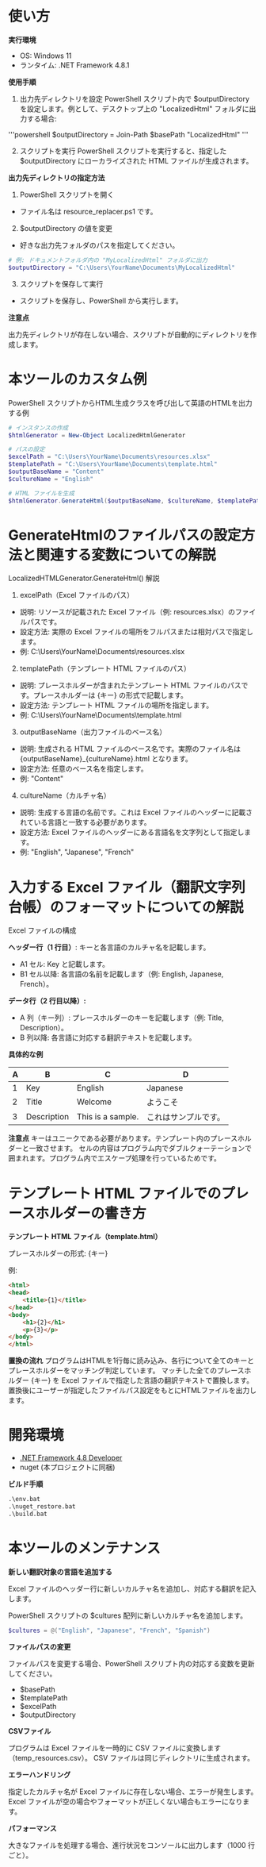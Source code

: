 # 使い方

**実行環境**

- OS: Windows 11
- ランタイム: .NET Framework 4.8.1

**使用手順**

1. 出力先ディレクトリを設定
PowerShell スクリプト内で $outputDirectory を設定します。例として、デスクトップ上の "LocalizedHtml" フォルダに出力する場合:

'''powershell
$outputDirectory = Join-Path $basePath "LocalizedHtml"
'''

2. スクリプトを実行
PowerShell スクリプトを実行すると、指定した $outputDirectory にローカライズされた HTML ファイルが生成されます。

**出力先ディレクトリの指定方法**

1. PowerShell スクリプトを開く
  - ファイル名は resource_replacer.ps1 です。
2. $outputDirectory の値を変更
  - 好きな出力先フォルダのパスを指定してください。
```powershell
# 例: ドキュメントフォルダ内の "MyLocalizedHtml" フォルダに出力
$outputDirectory = "C:\Users\YourName\Documents\MyLocalizedHtml"
```
3. スクリプトを保存して実行
  - スクリプトを保存し、PowerShell から実行します。

**注意点**

出力先ディレクトリが存在しない場合、スクリプトが自動的にディレクトリを作成します。


# 本ツールのカスタム例

PowerShell スクリプトからHTML生成クラスを呼び出して英語のHTMLを出力する例

```powershell
# インスタンスの作成
$htmlGenerator = New-Object LocalizedHtmlGenerator

# パスの設定
$excelPath = "C:\Users\YourName\Documents\resources.xlsx"
$templatePath = "C:\Users\YourName\Documents\template.html"
$outputBaseName = "Content"
$cultureName = "English"

# HTML ファイルを生成
$htmlGenerator.GenerateHtml($outputBaseName, $cultureName, $templatePath, $excelPath)
```


# GenerateHtmlのファイルパスの設定方法と関連する変数についての解説

LocalizedHTMLGenerator.GenerateHtml() 解説

1. excelPath（Excel ファイルのパス）
  - 説明: リソースが記載された Excel ファイル（例: resources.xlsx）のファイルパスです。
  - 設定方法: 実際の Excel ファイルの場所をフルパスまたは相対パスで指定します。
  - 例: C:\Users\YourName\Documents\resources.xlsx
2. templatePath（テンプレート HTML ファイルのパス）
  - 説明: プレースホルダーが含まれたテンプレート HTML ファイルのパスです。プレースホルダーは {キー} の形式で記載します。
  - 設定方法: テンプレート HTML ファイルの場所を指定します。
  - 例: C:\Users\YourName\Documents\template.html
3. outputBaseName（出力ファイルのベース名）
  - 説明: 生成される HTML ファイルのベース名です。実際のファイル名は {outputBaseName}_{cultureName}.html となります。
  - 設定方法: 任意のベース名を指定します。
  - 例: "Content"
4. cultureName（カルチャ名）
  - 説明: 生成する言語の名前です。これは Excel ファイルのヘッダーに記載されている言語と一致する必要があります。
  - 設定方法: Excel ファイルのヘッダーにある言語名を文字列として指定します。
  - 例: "English", "Japanese", "French"


# 入力する Excel ファイル（翻訳文字列台帳）のフォーマットについての解説
Excel ファイルの構成

**ヘッダー行（1 行目）**: キーと各言語のカルチャ名を記載します。

- A1 セル: Key と記載します。
- B1 セル以降: 各言語の名前を記載します（例: English, Japanese, French）。

**データ行（2 行目以降）:**

- A 列（キー列）: プレースホルダーのキーを記載します（例: Title, Description）。
- B 列以降: 各言語に対応する翻訳テキストを記載します。

**具体的な例**

|A	|B	|C	|D|
|---|---|---|-|
|1	|Key	|English	|Japanese	|French |
|2	|Title	|Welcome	|ようこそ|	|Bienvenue  |
|3	|Description	|This is a sample.	|これはサンプルです。	|C'est un exemple.  |

**注意点**
キーはユニークである必要があります。テンプレート内のプレースホルダーと一致させます。
セルの内容はプログラム内でダブルクォーテーションで囲まれます。プログラム内でエスケープ処理を行っているためです。


# テンプレート HTML ファイルでのプレースホルダーの書き方

**テンプレート HTML ファイル（template.html）**

プレースホルダーの形式: {キー}

例: 
```html
<html>
<head>
    <title>{1}</title>
</head>
<body>
    <h1>{2}</h1>
    <p>{3}</p>
</body>
</html>
```

**置換の流れ**
プログラムはHTMLを1行毎に読み込み、各行について全てのキーとプレースホルダーをマッチング判定しています。
マッチした全てのプレースホルダー {キー} を Excel ファイルで指定した言語の翻訳テキストで置換します。
置換後にユーザーが指定したファイルパス設定をもとにHTMLファイルを出力します。


# 開発環境

- [.NET Framework 4.8 Developer](https://dotnet.microsoft.com/en-us/download/dotnet-framework/net48)
- nuget (本プロジェクトに同梱)

**ビルド手順**

```cmd
.\env.bat
.\nuget_restore.bat
.\build.bat
```


# 本ツールのメンテナンス

**新しい翻訳対象の言語を追加する**

Excel ファイルのヘッダー行に新しいカルチャ名を追加し、対応する翻訳を記入します。

PowerShell スクリプトの $cultures 配列に新しいカルチャ名を追加します。

```powershell
$cultures = @("English", "Japanese", "French", "Spanish")
```

**ファイルパスの変更**

ファイルパスを変更する場合、PowerShell スクリプト内の対応する変数を更新してください。

- $basePath
- $templatePath
- $excelPath
- $outputDirectory

**CSVファイル**

プログラムは Excel ファイルを一時的に CSV ファイルに変換します（temp_resources.csv）。
CSV ファイルは同じディレクトリに生成されます。

**エラーハンドリング**

指定したカルチャ名が Excel ファイルに存在しない場合、エラーが発生します。
Excel ファイルが空の場合やフォーマットが正しくない場合もエラーになります。

**パフォーマンス**

大きなファイルを処理する場合、進行状況をコンソールに出力します（1000 行ごと）。
